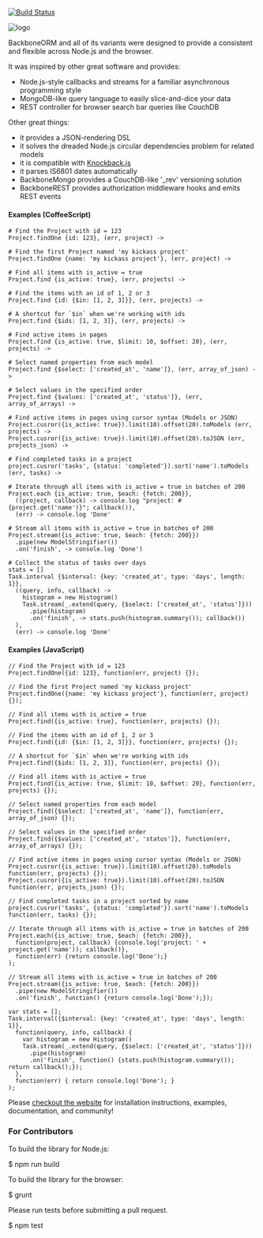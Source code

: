 [![Build Status](https://secure.travis-ci.org/vidigami/backbone-orm.png)](http://travis-ci.org/vidigami/backbone-orm)

![logo](https://github.com/vidigami/backbone-orm/raw/master/media/logo.png)

BackboneORM and all of its variants were designed to provide a consistent and flexible across Node.js and the browser.

It was inspired by other great software and provides:

* Node.js-style callbacks and streams for a familiar asynchronous programming style
* MongoDB-like query language to easily slice-and-dice your data
* REST controller for browser search bar queries like CouchDB

Other great things:

* it provides a JSON-rendering DSL
* it solves the dreaded Node.js circular dependencies problem for related models
* it is compatible with [Knockback.js](http://kmalakoff.github.io/knockback/)
* it parses IS6801 dates automatically
* BackboneMongo provides a CouchDB-like '_rev' versioning solution
* BackboneREST provides authorization middleware hooks and emits REST events


#### Examples (CoffeeScript)

```
# Find the Project with id = 123
Project.findOne {id: 123}, (err, project) ->

# Find the first Project named 'my kickass project'
Project.findOne {name: 'my kickass project'}, (err, project) ->

# Find all items with is_active = true
Project.find {is_active: true}, (err, projects) ->

# Find the items with an id of 1, 2 or 3
Project.find {id: {$in: [1, 2, 3]}}, (err, projects) ->

# A shortcut for `$in` when we're working with ids
Project.find {$ids: [1, 2, 3]}, (err, projects) ->

# Find active items in pages
Project.find {is_active: true, $limit: 10, $offset: 20}, (err, projects) ->

# Select named properties from each model
Project.find {$select: ['created_at', 'name']}, (err, array_of_json) ->

# Select values in the specified order
Project.find {$values: ['created_at', 'status']}, (err, array_of_arrays) ->

# Find active items in pages using cursor syntax (Models or JSON)
Project.cusror({is_active: true}).limit(10).offset(20).toModels (err, projects) ->
Project.cusror({is_active: true}).limit(10).offset(20).toJSON (err, projects_json) ->

# Find completed tasks in a project
project.cusror('tasks', {status: 'completed'}).sort('name').toModels (err, tasks) ->

# Iterate through all items with is_active = true in batches of 200
Project.each {is_active: true, $each: {fetch: 200}},
  ((project, callback) -> console.log "project: #{project.get('name')}"; callback()),
  (err) -> console.log 'Done'

# Stream all items with is_active = true in batches of 200
Project.stream({is_active: true, $each: {fetch: 200}})
  .pipe(new ModelStringifier())
  .on('finish', -> console.log 'Done')

# Collect the status of tasks over days
stats = []
Task.interval {$interval: {key: 'created_at', type: 'days', length: 1}},
  ((query, info, callback) ->
    histogram = new Histogram()
    Task.stream(_.extend(query, {$select: ['created_at', 'status']}))
      .pipe(histogram)
      .on('finish', -> stats.push(histogram.summary()); callback())
  ),
  (err) -> console.log 'Done'
```

#### Examples (JavaScript)

```
// Find the Project with id = 123
Project.findOne({id: 123}, function(err, project) {});

// Find the first Project named 'my kickass project'
Project.findOne({name: 'my kickass project'}, function(err, project) {});

// Find all items with is_active = true
Project.find({is_active: true}, function(err, projects) {});

// Find the items with an id of 1, 2 or 3
Project.find({id: {$in: [1, 2, 3]}}, function(err, projects) {});

// A shortcut for `$in` when we're working with ids
Project.find({$ids: [1, 2, 3]}, function(err, projects) {});

// Find all items with is_active = true
Project.find({is_active: true, $limit: 10, $offset: 20}, function(err, projects) {});

// Select named properties from each model
Project.find({$select: ['created_at', 'name']}, function(err, array_of_json) {});

// Select values in the specified order
Project.find({$values: ['created_at', 'status']}, function(err, array_of_arrays) {});

// Find active items in pages using cursor syntax (Models or JSON)
Project.cusror({is_active: true}).limit(10).offset(20).toModels function(err, projects) {});
Project.cusror({is_active: true}).limit(10).offset(20).toJSON function(err, projects_json) {});

// Find completed tasks in a project sorted by name
project.cusror('tasks', {status: 'completed'}).sort('name').toModels function(err, tasks) {});

// Iterate through all items with is_active = true in batches of 200
Project.each({is_active: true, $each: {fetch: 200}},
  function(project, callback) {console.log('project: ' + project.get('name')); callback()},
  function(err) {return console.log('Done');}
);

// Stream all items with is_active = true in batches of 200
Project.stream({is_active: true, $each: {fetch: 200}})
  .pipe(new ModelStringifier())
  .on('finish', function() {return console.log('Done');});

var stats = [];
Task.interval({$interval: {key: 'created_at', type: 'days', length: 1}},
  function(query, info, callback) {
    var histogram = new Histogram()
    Task.stream(_.extend(query, {$select: ['created_at', 'status']}))
      .pipe(histogram)
      .on('finish', function() {stats.push(histogram.summary()); return callback();});
  },
  function(err) { return console.log('Done'); }
);
```


Please [checkout the website](http://vidigami.github.io/backbone-orm/) for installation instructions, examples, documentation, and community!


### For Contributors

To build the library for Node.js:

  $ npm run build

To build the library for the browser:

  $ grunt

Please run tests before submitting a pull request.

  $ npm test
